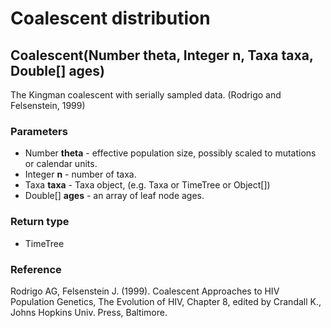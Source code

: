 Coalescent distribution
=======================
Coalescent(Number **theta**, Integer **n**, Taxa **taxa**, Double[] **ages**)
-----------------------------------------------------------------------------

The Kingman coalescent with serially sampled data. (Rodrigo and Felsenstein, 1999)

### Parameters

- Number **theta** - effective population size, possibly scaled to mutations or calendar units.
- Integer **n** - number of taxa.
- Taxa **taxa** - Taxa object, (e.g. Taxa or TimeTree or Object[])
- Double[] **ages** - an array of leaf node ages.

### Return type

- TimeTree

### Reference

Rodrigo AG, Felsenstein J. (1999). Coalescent Approaches to HIV Population Genetics, The Evolution of HIV, Chapter 8, edited by Crandall K., Johns Hopkins Univ. Press, Baltimore.

